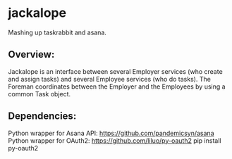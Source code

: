 jackalope
=========

Mashing up taskrabbit and asana.

Overview:
--------
Jackalope is an interface between several Employer services (who create and
assign tasks) and several Employee services (who do tasks). The Foreman
coordinates between the Employer and the Employees by using a common Task
object.

Dependencies:
---------
Python wrapper for Asana API: https://github.com/pandemicsyn/asana
Python wrapper for OAuth2: https://github.com/liluo/py-oauth2
    pip install py-oauth2
